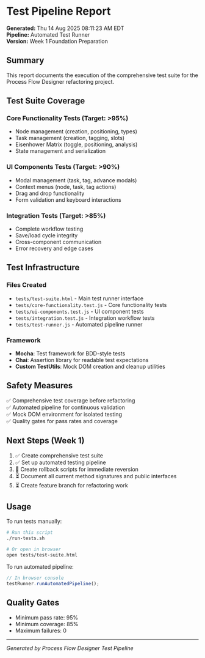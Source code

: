 # Test Pipeline Report

**Generated:** Thu 14 Aug 2025 08:11:23 AM EDT  
**Pipeline:** Automated Test Runner  
**Version:** Week 1 Foundation Preparation  

## Summary

This report documents the execution of the comprehensive test suite for the Process Flow Designer refactoring project.

## Test Suite Coverage

### Core Functionality Tests (Target: >95%)
- Node management (creation, positioning, types)
- Task management (creation, tagging, slots)
- Eisenhower Matrix (toggle, positioning, analysis)
- State management and serialization

### UI Components Tests (Target: >90%)
- Modal management (task, tag, advance modals)
- Context menus (node, task, tag actions)
- Drag and drop functionality
- Form validation and keyboard interactions

### Integration Tests (Target: >85%)
- Complete workflow testing
- Save/load cycle integrity
- Cross-component communication
- Error recovery and edge cases

## Test Infrastructure

### Files Created
- `tests/test-suite.html` - Main test runner interface
- `tests/core-functionality.test.js` - Core functionality tests
- `tests/ui-components.test.js` - UI component tests
- `tests/integration.test.js` - Integration workflow tests
- `tests/test-runner.js` - Automated pipeline runner

### Framework
- **Mocha**: Test framework for BDD-style tests
- **Chai**: Assertion library for readable test expectations
- **Custom TestUtils**: Mock DOM creation and cleanup utilities

## Safety Measures

✅ Comprehensive test coverage before refactoring  
✅ Automated pipeline for continuous validation  
✅ Mock DOM environment for isolated testing  
✅ Quality gates for pass rates and coverage  

## Next Steps (Week 1)

1. ✅ Create comprehensive test suite
2. ✅ Set up automated testing pipeline
3. 🔄 Create rollback scripts for immediate reversion
4. ⏳ Document all current method signatures and public interfaces
5. ⏳ Create feature branch for refactoring work

## Usage

To run tests manually:
```bash
# Run this script
./run-tests.sh

# Or open in browser
open tests/test-suite.html
```

To run automated pipeline:
```javascript
// In browser console
testRunner.runAutomatedPipeline();
```

## Quality Gates

- Minimum pass rate: 95%
- Minimum coverage: 85%
- Maximum failures: 0

---
*Generated by Process Flow Designer Test Pipeline*
